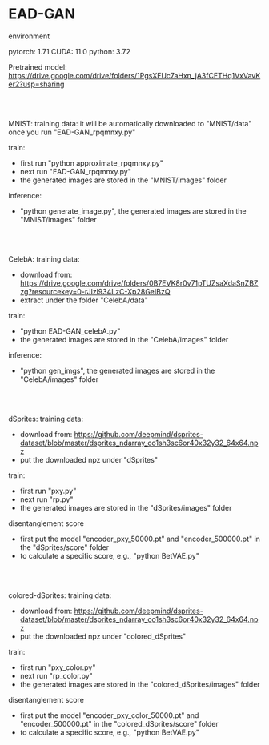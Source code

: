 # EAD-GAN

environment 

pytorch: 1.71
CUDA: 11.0
python: 3.72

Pretrained model: https://drive.google.com/drive/folders/1PgsXFUc7aHxn_jA3fCFTHq1VxVavKer2?usp=sharing


<br/><br/>

MNIST:
training data: it will be automatically downloaded to "MNIST/data" once you run "EAD-GAN_rpqmnxy.py"

train:
- first run "python approximate_rpqmnxy.py"
- next run "EAD-GAN_rpqmnxy.py"
- the generated images are stored in the "MNIST/images" folder

inference:
- "python generate_image.py", the generated images are stored in the "MNIST/images" folder




<br/><br/>

CelebA:
training data: 
- download from: https://drive.google.com/drive/folders/0B7EVK8r0v71pTUZsaXdaSnZBZzg?resourcekey=0-rJlzl934LzC-Xp28GeIBzQ
- extract under the folder "CelebA/data"

train:
- "python EAD-GAN_celebA.py"
- the generated images are stored in the "CelebA/images" folder

inference:
- "python gen_imgs", the generated images are stored in the "CelebA/images" folder




<br/><br/>

dSprites:
training data:
- download from: https://github.com/deepmind/dsprites-dataset/blob/master/dsprites_ndarray_co1sh3sc6or40x32y32_64x64.npz
- put the downloaded npz under "dSprites"

train: 
- first run "pxy.py"
- next run "rp.py"
- the generated images are stored in the "dSprites/images" folder

disentanglement score
- first put the model "encoder_pxy_50000.pt" and "encoder_500000.pt" in the "dSprites/score" folder
- to calculate a specific score, e.g., "python BetVAE.py"



<br/><br/>

colored-dSprites:
training data:
- download from: https://github.com/deepmind/dsprites-dataset/blob/master/dsprites_ndarray_co1sh3sc6or40x32y32_64x64.npz
- put the downloaded npz under "colored_dSprites"

train: 
- first run "pxy_color.py"
- next run "rp_color.py"
- the generated images are stored in the "colored_dSprites/images" folder

disentanglement score
- first put the model "encoder_pxy_color_50000.pt" and "encoder_500000.pt" in the "colored_dSprites/score" folder
- to calculate a specific score, e.g., "python BetVAE.py"
